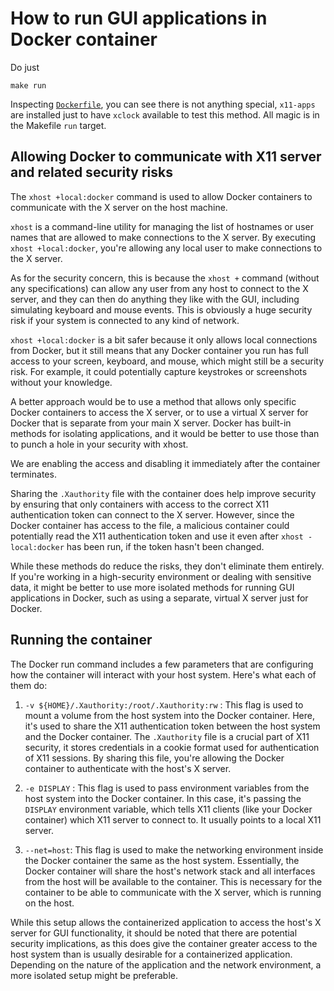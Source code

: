 # How to run GUI applications in Docker container

Do just

```
make run
```

Inspecting [`Dockerfile`](Dockerfile), you can see there is not anything special,
`x11-apps` are installed just to have `xclock` available to test this method. All
magic is in the Makefile `run` target.

## Allowing Docker to communicate with X11 server and related security risks

The `xhost +local:docker` command is used to allow Docker containers to communicate
with the X server on the host machine.

`xhost` is a command-line utility for managing the list of hostnames or user names
that are allowed to make connections to the X server. By executing `xhost +local:docker`,
you're allowing any local user to make connections to the X server.

As for the security concern, this is because the `xhost +` command (without any
specifications) can allow any user from any host to connect to the X server, and
they can then do anything they like with the GUI, including simulating keyboard
and mouse events. This is obviously a huge security risk if your system is
connected to any kind of network.

`xhost +local:docker` is a bit safer because it only allows local connections
from Docker, but it still means that any Docker container you run has full access 
to your screen, keyboard, and mouse, which might still be a security risk.
For example, it could potentially capture keystrokes or screenshots without your knowledge.

A better approach would be to use a method that allows only specific Docker containers
to access the X server, or to use a virtual X server for Docker that is separate from
your main X server. Docker has built-in methods for isolating applications, and it
would be better to use those than to punch a hole in your security with xhost.

We are enabling the access and disabling it immediately after the container terminates.

Sharing the `.Xauthority` file with the container does help improve security by ensuring
that only containers with access to the correct X11 authentication token can connect
to the X server. However, since the Docker container has access to the file, a malicious
container could potentially read the X11 authentication token and use it even after
`xhost - local:docker` has been run, if the token hasn't been changed.

While these methods do reduce the risks, they don't eliminate them entirely. If you're
working in a high-security environment or dealing with sensitive data, it might be better
to use more isolated methods for running GUI applications in Docker, such as using
a separate, virtual X server just for Docker.

## Running the container

The Docker run command includes a few parameters that are configuring how the container
will interact with your host system. Here's what each of them do:

1. `-v ${HOME}/.Xauthority:/root/.Xauthority:rw` : This flag is used to mount a volume
from the host system into the Docker container. Here, it's used to share the X11
authentication token between the host system and the Docker container. The `.Xauthority`
file is a crucial part of X11 security, it stores credentials in a cookie format used
for authentication of X11 sessions. By sharing this file, you're allowing the Docker
container to authenticate with the host's X server.

2. `-e DISPLAY` : This flag is used to pass environment variables from the host system
into the Docker container. In this case, it's passing the `DISPLAY` environment variable,
which tells X11 clients (like your Docker container) which X11 server to connect to.
It usually points to a local X11 server.

3. `--net=host`: This flag is used to make the networking environment inside the Docker
container the same as the host system. Essentially, the Docker container will share the
host's network stack and all interfaces from the host will be available to the container.
This is necessary for the container to be able to communicate with the X server, which
is running on the host.

While this setup allows the containerized application to access the host's X server for
GUI functionality, it should be noted that there are potential security implications,
as this does give the container greater access to the host system than is usually
desirable for a containerized application. Depending on the nature of the application
and the network environment, a more isolated setup might be preferable.
